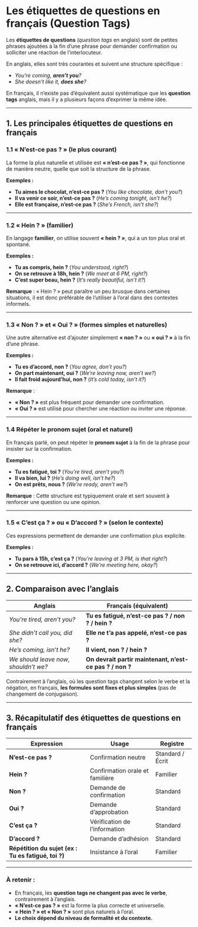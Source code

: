 # **Les étiquettes de questions en français (Question Tags)**  

Les **étiquettes de questions** (*question tags* en anglais) sont de petites phrases ajoutées à la fin d’une phrase pour demander confirmation ou solliciter une réaction de l’interlocuteur.  

En anglais, elles sont très courantes et suivent une structure spécifique :  
- *You're coming, **aren't you**?*  
- *She doesn't like it, **does she**?*  

En français, il n’existe pas d’équivalent aussi systématique que les **question tags** anglais, mais il y a plusieurs façons d’exprimer la même idée.

---

## **1. Les principales étiquettes de questions en français**  

### **1.1 « N’est-ce pas ? » (le plus courant)**  
La forme la plus naturelle et utilisée est **« n’est-ce pas ? »**, qui fonctionne de manière neutre, quelle que soit la structure de la phrase.  

**Exemples :**  
- **Tu aimes le chocolat, n’est-ce pas ?** (*You like chocolate, don’t you?*)  
- **Il va venir ce soir, n’est-ce pas ?** (*He’s coming tonight, isn’t he?*)  
- **Elle est française, n’est-ce pas ?** (*She’s French, isn’t she?*)  

---

### **1.2 « Hein ? » (familier)**
En langage **familier**, on utilise souvent **« hein ? »**, qui a un ton plus oral et spontané.  

**Exemples :**  
- **Tu as compris, hein ?** (*You understood, right?*)  
- **On se retrouve à 18h, hein ?** (*We meet at 6 PM, right?*)  
- **C’est super beau, hein ?** (*It’s really beautiful, isn’t it?*)  

**Remarque** : « Hein ? » peut paraître un peu brusque dans certaines situations, il est donc préférable de l’utiliser à l’oral dans des contextes informels.  

---

### **1.3 « Non ? » et « Oui ? » (formes simples et naturelles)**  
Une autre alternative est d’ajouter simplement **« non ? »** ou **« oui ? »** à la fin d’une phrase.  

**Exemples :**  
- **Tu es d’accord, non ?** (*You agree, don’t you?*)  
- **On part maintenant, oui ?** (*We’re leaving now, aren’t we?*)  
- **Il fait froid aujourd’hui, non ?** (*It’s cold today, isn’t it?*)  

**Remarque** :  
- **« Non ? »** est plus fréquent pour demander une confirmation.  
- **« Oui ? »** est utilisé pour chercher une réaction ou inviter une réponse.  

---

### **1.4 Répéter le pronom sujet (oral et naturel)**  
En français parlé, on peut répéter le **pronom sujet** à la fin de la phrase pour insister sur la confirmation.  

**Exemples :**  
- **Tu es fatigué, toi ?** (*You’re tired, aren’t you?*)  
- **Il va bien, lui ?** (*He’s doing well, isn’t he?*)  
- **On est prêts, nous ?** (*We’re ready, aren’t we?*)  

**Remarque** : Cette structure est typiquement orale et sert souvent à renforcer une question ou une opinion.  

---

### **1.5 « C’est ça ? » ou « D’accord ? » (selon le contexte)**  
Ces expressions permettent de demander une confirmation plus explicite.  

**Exemples :**  
- **Tu pars à 15h, c’est ça ?** (*You’re leaving at 3 PM, is that right?*)  
- **On se retrouve ici, d’accord ?** (*We’re meeting here, okay?*)  

---

## **2. Comparaison avec l’anglais**  

| **Anglais** | **Français (équivalent)** |
|------------|-------------------|
| *You're tired, aren’t you?* | **Tu es fatigué, n’est-ce pas ? / non ? / hein ?** |
| *She didn’t call you, did she?* | **Elle ne t’a pas appelé, n’est-ce pas ?** |
| *He’s coming, isn’t he?* | **Il vient, non ? / hein ?** |
| *We should leave now, shouldn’t we?* | **On devrait partir maintenant, n’est-ce pas ? / non ?** |

Contrairement à l’anglais, où les question tags changent selon le verbe et la négation, en français, **les formules sont fixes et plus simples** (pas de changement de conjugaison).  

---

## **3. Récapitulatif des étiquettes de questions en français**  

| **Expression** | **Usage** | **Registre** |
|--------------|--------|---------|
| **N’est-ce pas ?** | Confirmation neutre | Standard / Écrit |
| **Hein ?** | Confirmation orale et familière | Familier |
| **Non ?** | Demande de confirmation | Standard |
| **Oui ?** | Demande d’approbation | Standard |
| **C’est ça ?** | Vérification de l’information | Standard |
| **D’accord ?** | Demande d’adhésion | Standard |
| **Répétition du sujet (ex : Tu es fatigué, toi ?)** | Insistance à l’oral | Familier |

---

### **À retenir :**  
- En français, les **question tags ne changent pas avec le verbe**, contrairement à l’anglais.  
- **« N’est-ce pas ? »** est la forme la plus correcte et universelle.  
- **« Hein ? » et « Non ? »** sont plus naturels à l’oral.  
- **Le choix dépend du niveau de formalité et du contexte.**  
